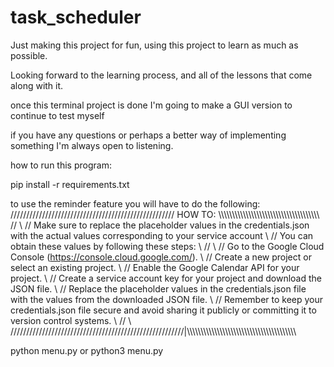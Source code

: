 # task_scheduler

Just making this project for fun, using this project to learn as much as possible.

Looking forward to the learning process, and all of the lessons that come along with it.

once this terminal project is done I'm going to make a GUI version to continue to test myself

if you have any questions or perhaps a better way of implementing something I'm always open to listening.


how to run this program:

pip install -r requirements.txt

to use the reminder feature you will have to do the following:
//////////////////////////////////////////////////// HOW TO: \\\\\\\\\\\\\\\\\\\\\\\\\\\\\\\\\\\\\\\\\\\\\\\\\\\\\\\\\\\\\\\\\\\\\\\\\\
//                                                                                                                                   \\
// Make sure to replace the placeholder values in the credentials.json with the actual values corresponding to your service account  \\
// You can obtain these values by following these steps:                                                                             \\
//                                                                                                                                   \\
// Go to the Google Cloud Console (https://console.cloud.google.com/).                                                               \\
// Create a new project or select an existing project.                                                                               \\
// Enable the Google Calendar API for your project.                                                                                  \\
// Create a service account key for your project and download the JSON file.                                                         \\
// Replace the placeholder values in the credentials.json file with the values from the downloaded JSON file.                        \\
// Remember to keep your credentials.json file secure and avoid sharing it publicly or committing it to version control systems.     \\
//                                                                                                                                   \\
///////////////////////////////////////////////////////|\\\\\\\\\\\\\\\\\\\\\\\\\\\\\\\\\\\\\\\\\\\\\\\\\\\\\\\\\\\\\\\\\\\\\\\\\\\\\\\\

python menu.py
or python3 menu.py